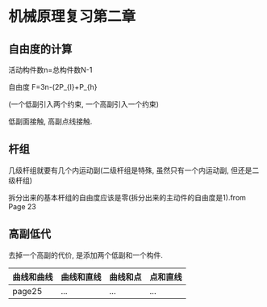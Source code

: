 # 机械原理复习第二章
## 自由度的计算

活动构件数n=总构件数N-1

自由度
F=3n-(2P_{l}+P_{h}

(一个低副引入两个约束, 一个高副引入一个约束)

低副面接触, 高副点线接触.

## 杆组

几级杆组就要有几个内运动副(二级杆组是特殊, 虽然只有一个内运动副, 但还是二级杆组)

拆分出来的基本杆组的自由度应该是零(拆分出来的主动件的自由度是1).from Page 23

## 高副低代

去掉一个高副的代价, 是添加两个低副和一个构件. 


|曲线和曲线  |曲线和直线|曲线和点|点和直线 |
|---------|---------|---------|---------|
|page25|   ...      |   ...      |  ...   |
